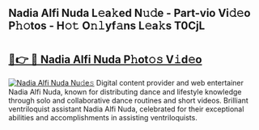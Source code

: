 ## Nadia Alfi Nuda L𝚎a𝚔ed N𝚞𝚍e - Part-vio Vi𝚍𝚎o P𝚑𝚘tos - H𝚘𝚝 O𝚗𝚕yf𝚊ns L𝚎a𝚔s T0CjL

# <h2><a href="http://kf0eg2a.oniu.top/?m=Nadia+Alfi+Nuda">🔗👉 🔴 Nadia Alfi Nuda P𝚑ot𝚘𝚜 V𝚒d𝚎o</a></h2>

[![Nadia Alfi Nuda Nu𝚍e𝚜](https://i.imgur.com/0qMVB7G.gif)](http://kf0eg2a.oniu.top/?m=Nadia+Alfi+Nuda)
Digital content provider and web entertainer Nadia Alfi Nuda, known for distributing dance and lifestyle knowledge through solo and collaborative dance routines and short videos. Brilliant ventriloquist assistant Nadia Alfi Nuda, celebrated for their exceptional abilities and accomplishments in assisting ventriloquists.  

